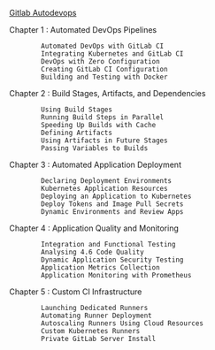  
[Gitlab Autodevops](https://github.com/PacktPublishing/Hands-On-Auto-DevOps-with-GitLab-CI) 

Chapter 1 : Automated DevOps Pipelines

            Automated DevOps with GitLab CI
            Integrating Kubernetes and GitLab CI
            DevOps with Zero Configuration
            Creating GitLab CI Configuration
            Building and Testing with Docker 

Chapter 2 : Build Stages, Artifacts, and Dependencies 

            Using Build Stages
            Running Build Steps in Parallel
            Speeding Up Builds with Cache
            Defining Artifacts
            Using Artifacts in Future Stages
            Passing Variables to Builds 

Chapter 3 : Automated Application Deployment 

            Declaring Deployment Environments
            Kubernetes Application Resources
            Deploying an Application to Kubernetes
            Deploy Tokens and Image Pull Secrets
            Dynamic Environments and Review Apps 

Chapter 4 : Application Quality and Monitoring

            Integration and Functional Testing
            Analysing 4.6 Code Quality
            Dynamic Application Security Testing
            Application Metrics Collection
            Application Monitoring with Prometheus 

Chapter 5 : Custom CI Infrastructure

            Launching Dedicated Runners
            Automating Runner Deployment
            Autoscaling Runners Using Cloud Resources
            Custom Kubernetes Runners
            Private GitLab Server Install
